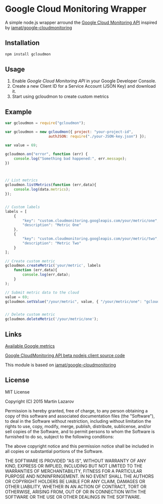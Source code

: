 # Google Cloud Monitoring Wrapper

A simple node.js wrapper arround the [Google Cloud Monitoring API](https://cloud.google.com/monitoring/api/) inspired by [iamat/google-cloudmonitoring](https://github.com/iamat/google-cloudmonitoring/)

## Installation

```bash
npm install gcloudmon
```

## Usage

1. Enable *Google Cloud Monitoring API* in your Google Developer Console.
2. Create a new Client ID for a Service Account (JSON Key) and download it.
3. Start using gcloudmon to create custom metrics

## Example

```javascript
var gcloudmon = require("gcloudmon");

var gcloudmon = new gcloudmon({ project: "your-project-id",
                    authJSON: require("./your-JSON-key.json") });

var value = 69;

gcloudmon.on("error", function (err) {
    console.log("Something bad happened:", err.message);
})



// List metrics
gcloudmon.listMetrics(function (err,data){
    console.log(data.metrics);
});


// Custom labels
labels = [ 
    { 
        "key": "custom.cloudmonitoring.googleapis.com/your/metric/one",
        "description": "Metric One"
    },
    {
        "key": "custom.cloudmonitoring.googleapis.com/your/metric/two",
        "description": "Metric Two"
    }
];

// Create custom metric
gcloudmon.createMetric('your/metric', labels
    function (err,data){
        console.log(err,data);
    }
);

// Submit metric data to the cloud
value = 69;
gcloudmon.setValue("/your/metric", value, { "/your/metric/one": "gcloudmon" });


// Delete custom metric
gcloudmon.deleteMetric('/your/metric/one');

```


## Links

[Available Google metrics](https://cloud.google.com/monitoring/api/metrics)

[Google CloudMonitoring API beta nodejs client source code](https://github.com/google/google-api-nodejs-client/blob/master/apis/cloudmonitoring/v2beta2.js)

This module is based on [iamat/google-cloudmonitoring](https://github.com/iamat/google-cloudmonitoring/)


## License

MIT License

Copyright (C) 2015 Martin Lazarov

Permission is hereby granted, free of charge, to any person obtaining a copy of this software and associated documentation files (the "Software"), to deal in the Software without restriction, including without limitation the rights to use, copy, modify, merge, publish, distribute, sublicense, and/or sell copies of the Software, and to permit persons to whom the Software is furnished to do so, subject to the following conditions:

The above copyright notice and this permission notice shall be included in all copies or substantial portions of the Software.

THE SOFTWARE IS PROVIDED "AS IS", WITHOUT WARRANTY OF ANY KIND, EXPRESS OR IMPLIED, INCLUDING BUT NOT LIMITED TO THE WARRANTIES OF MERCHANTABILITY, FITNESS FOR A PARTICULAR PURPOSE AND NONINFRINGEMENT. IN NO EVENT SHALL THE AUTHORS OR COPYRIGHT HOLDERS BE LIABLE FOR ANY CLAIM, DAMAGES OR OTHER LIABILITY, WHETHER IN AN ACTION OF CONTRACT, TORT OR OTHERWISE, ARISING FROM, OUT OF OR IN CONNECTION WITH THE SOFTWARE OR THE USE OR OTHER DEALINGS IN THE SOFTWARE.

